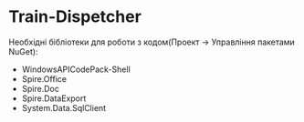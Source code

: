 # Train-Dispetcher

Необхідні бібліотеки для роботи з кодом(Проект -> Управління пакетами NuGet):
* WindowsAPICodePack-Shell
* Spire.Office
* Spire.Doc
* Spire.DataExport
* System.Data.SqlClient
